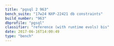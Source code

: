 ```yaml
---
title: "pgsql 2 963"
bench_suite: "17w24 NXP-22421 db constraints"
build_number: "963"
dbprofile: "pgsql"
classifier: "reference (with runtime evols) bis"
date: 2017-06-16T14:00:49
type: "bench"
---
```

